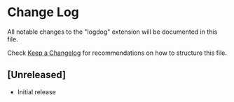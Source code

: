 # Change Log

All notable changes to the "logdog" extension will be documented in this file.

Check [Keep a Changelog](http://keepachangelog.com/) for recommendations on how to structure this file.

## [Unreleased]

- Initial release